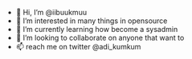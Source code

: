 - 👋 Hi, I’m @iibuukmuu
- 👀 I’m interested in many things in opensource
- 🌱 I’m currently learning how become a sysadmin
- 💞️ I’m looking to collaborate on anyone that want to
- 📫 reach me on twitter @adi_kumkum

<!---
iibuukmuu/iibuukmuu is a ✨ special ✨ repository because its `README.md` (this file) appears on your GitHub profile.
You can click the Preview link to take a look at your changes.
--->
